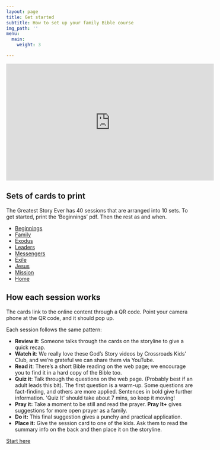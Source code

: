 ```yaml
---
layout: page
title: Get started
subtitle: How to set up your family Bible course
img_path: ''
menu:
  main:
    weight: 3

---
```

<div class="video-wrapper">
<iframe width="560" height="315" src="https://www.youtube.com/embed/_l_5LPVCBeg?enablejsapi=1&origin=https://www.thegreateststoryever.org\" title="YouTube video player" frameborder="0" allow="accelerometer; autoplay; clipboard-write; encrypted-media; gyroscope; picture-in-picture; web-share" allowfullscreen></iframe>
</div>

## Sets of cards to print

The Greatest Story Ever has 40 sessions that are arranged into 10 sets. To get started, print the ‘Beginnings’ pdf. Then the rest as and when.

* [Beginnings](/uploads/set_beginnings.pdf "Beginnings")
* [Family](/uploads/set_family.pdf "Family")
* [Exodus](/uploads/set_exodus.pdf "Exodus")
* [Leaders](/uploads/set_leaders.pdf "Leaders")
* [Messengers](/uploads/set_messengers.pdf "Messengers")
* [Exile](/uploads/set_exile.pdf "Exile")
* [Jesus](/uploads/set_jesus.pdf "Jesus")
* [Mission](/uploads/set_mission.pdf)
* [Home](/uploads/set_home.pdf)

## How each session works

The cards link to the online content through a QR code. Point your camera phone at the QR code, and it should pop up.

Each session follows the same pattern:

* **Review it**: Someone talks through the cards on the storyline to give a quick recap.
* **Watch it**: We really love these God’s Story videos by Crossroads Kids’ Club, and we’re grateful we can share them via YouTube.
* **Read it**: There’s a short Bible reading on the web page; we encourage you to find it in a hard copy of the Bible too.
* **Quiz it**: Talk through the questions on the web page. (Probably best if an adult leads this bit). The first question is a warm-up. Some questions are fact-finding, and others are more applied. Sentences in bold give further information. 'Quiz It' should take about 7 mins, so keep it moving!
* **Pray it:** Take a moment to be still and read the prayer. **Pray It+** gives suggestions for more open prayer as a family.
* **Do it:** This final suggestion gives a punchy and practical application.
* **Place it:** Give the session card to one of the kids. Ask them to read the summary info on the back and then place it on the storyline.

<a href="/#set-intro" class="button">Start here</a>
